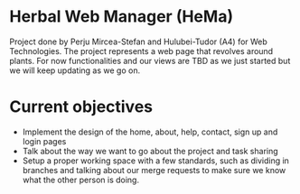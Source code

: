 # Herbal Web Manager (HeMa)

Project done by Perju Mircea-Stefan and Hulubei-Tudor (A4) for Web Technologies. The project represents a web page that revolves around plants. For now functionalities and our views are TBD as we just started but we will keep updating as we go on.

# Current objectives

- Implement the design of the home, about, help, contact, sign up and login pages
- Talk about the way we want to go about the project and task sharing
- Setup a proper working space with a few standards, such as dividing in branches and talking about our merge requests to make sure we know what the other person is doing.
